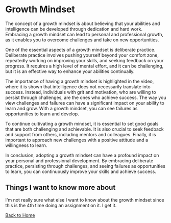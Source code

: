 # Growth Mindset


The concept of a growth mindset is about believing that your abilities and intelligence can be developed through dedication and hard work. Embracing a growth mindset can lead to personal and professional growth, as it enables you to overcome challenges and take on new opportunities.

One of the essential aspects of a growth mindset is deliberate practice. Deliberate practice involves pushing yourself beyond your comfort zone, repeatedly working on improving your skills, and seeking feedback on your progress. It requires a high level of mental effort, and it can be challenging, but it is an effective way to enhance your abilities continually.

The importance of having a growth mindset is highlighted in the video, where it is shown that intelligence does not necessarily translate into success. Instead, individuals with grit and motivation, who are willing to persist through challenges, are the ones who achieve success. The way you view challenges and failures can have a significant impact on your ability to learn and grow. With a growth mindset, you can see failures as opportunities to learn and develop.

To continue cultivating a growth mindset, it is essential to set good goals that are both challenging and achievable. It is also crucial to seek feedback and support from others, including mentors and colleagues. Finally, it is important to approach new challenges with a positive attitude and a willingness to learn.

In conclusion, adopting a growth mindset can have a profound impact on your personal and professional development. By embracing deliberate practice, persisting through challenges, and seeing failures as opportunities to learn, you can continuously improve your skills and achieve success.




## Things I want to know more about

I'm not really sure what else I want to know about the growth mindset since this is the 4th time doing an assignment on it. I get it. 

[Back to Home](../README.md)